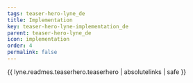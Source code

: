 ```yaml
---
tags: teaser-hero-lyne_de
title: Implementation
key: teaser-hero-lyne-implementation_de
parent: teaser-hero-lyne_de
icon: implementation
order: 4
permalink: false  
---
```

{{ lyne.readmes.teaserhero.teaserhero | absolutelinks | safe }}


